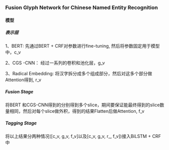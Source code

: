 ### Fusion Glyph Network for Chinese Named Entity Recognition

#### 模型

##### 表示层

1、BERT: 先通过BERT + CRF对参数进行fine-tuning, 然后将参数固定用于模型中，c_v

2、CGS -CNN： 经过一系列的卷积和池化层，g_v

3、Radical Embedding: 将汉字拆分成多个组成部分，然后对这多个部分做Attention得到, r_v

##### Fusion Stage

将BERT 和CGS-CNN得到的分别得到多个slice，期间要保证能最终得到的slice数量相同，然后对每个slice做外积，得到的结果Flatten后做Attention, f_v

##### Tagging Stage

将以上结果分两种情况([c_v, g_v, f_v]以及[c_v, g_v, r_, f_v])接入BiLSTM + CRF中